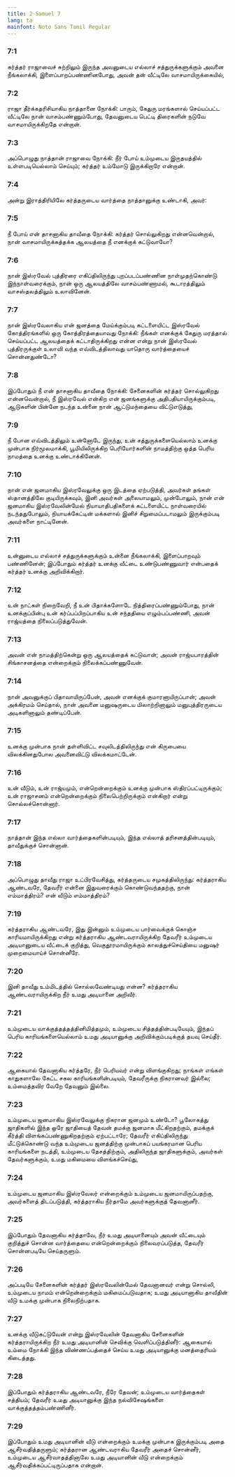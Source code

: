 ```yaml
---
title: 2-Samuel 7
lang: ta
mainfont: Noto Sans Tamil Regular
---
```


###  7:1

கர்த்தர் ராஜாவைச் சுற்றிலும் இருந்த அவனுடைய எல்லாச் சத்துருக்களுக்கும் அவனை நீங்கலாக்கி, இளைப்பாறப்பண்ணினபோது, அவன் தன் வீட்டிலே வாசமாயிருக்கையில்,

###  7:2

ராஜா தீர்க்கதரிசியாகிய நாத்தானை நோக்கி: பாரும், கேதுரு மரங்களால் செய்யப்பட்ட வீட்டிலே நான் வாசம்பண்ணும்போது, தேவனுடைய பெட்டி திரைகளின் நடுவே வாசமாயிருக்கிறதே என்றான்.

###  7:3

அப்பொழுது நாத்தான் ராஜாவை நோக்கி: நீர் போய் உம்முடைய இருதயத்தில் உள்ளபடியெல்லாம் செய்யும்; கர்த்தர் உம்மோடு இருக்கிறாரே என்றான்.

###  7:4

அன்று இராத்திரியிலே கர்த்தருடைய வார்த்தை நாத்தானுக்கு உண்டாகி, அவர்:

###  7:5

நீ போய் என் தாசனாகிய தாவீதை நோக்கி: கர்த்தர் சொல்லுகிறது என்னவென்றால், நான் வாசமாயிருக்கத்தக்க ஆலயத்தை நீ எனக்குக் கட்டுவாயோ?

###  7:6

நான் இஸ்ரவேல் புத்திரரை எகிப்திலிருந்து புறப்படப்பண்ணின நாள்முதற்கொண்டு இந்நாள்வரைக்கும், நான் ஒரு ஆலயத்திலே வாசம்பண்ணாமல், கூடாரத்திலும் வாசஸ்தலத்திலும் உலாவினேன்.

###  7:7

நான் இஸ்ரவேலாகிய என் ஜனத்தை மேய்க்கும்படி கட்டளையிட்ட இஸ்ரவேல் கோத்திரங்களில் ஒரு கோத்திரத்தையாவது நோக்கி: நீங்கள் எனக்குக் கேதுரு மரத்தால் செய்யப்பட்ட ஆலயத்தைக் கட்டாதிருக்கிறது என்ன என்று நான் இஸ்ரவேல் புத்திரருக்குள் உலாவி வந்த எவ்விடத்திலாவது யாதொரு வார்த்தையைச் சொன்னதுண்டோ?

###  7:8

இப்போதும் நீ என் தாசனாகிய தாவீதை நோக்கி: சேனைகளின் கர்த்தர் சொல்லுகிறது என்னவென்றால், நீ இஸ்ரவேல் என்கிற என் ஜனங்களுக்கு அதிபதியாயிருக்கும்படி, ஆடுகளின் பின்னே நடந்த உன்னை நான் ஆட்டுமந்தையை விட்டுஎடுத்து,

###  7:9

நீ போன எவ்விடத்திலும் உன்னோடே இருந்து, உன் சத்துருக்களையெல்லாம் உனக்கு முன்பாக நிர்மூலமாக்கி, பூமியிலிருக்கிற பெரியோர்களின் நாமத்திற்கு ஒத்த பெரிய நாமத்தை உனக்கு உண்டாக்கினேன்.

###  7:10

நான் என் ஜனமாகிய இஸ்ரவேலுக்கு ஒரு இடத்தை ஏற்படுத்தி, அவர்கள் தங்கள் ஸ்தானத்திலே குடியிருக்கவும், இனி அவர்கள் அலையாமலும், முன்போலும், நான் என் ஜனமாகிய இஸ்ரவேலின்மேல் நியாயாதிபதிகளைக் கட்டளையிட்ட நாள்வரையில் நடந்ததுபோலும், நியாயக்கேட்டின் மக்களால் இனிச் சிறுமைப்படாமலும் இருக்கும்படி அவர்களை நாட்டினேன்.

###  7:11

உன்னுடைய எல்லாச் சத்துருக்களுக்கும் உன்னை நீங்கலாக்கி, இளைப்பாறவும் பண்ணினேன்; இப்போதும் கர்த்தர் உனக்கு வீட்டை உண்டுபண்ணுவார் என்பதைக் கர்த்தர் உனக்கு அறிவிக்கிறார்.

###  7:12

உன் நாட்கள் நிறைவேறி, நீ உன் பிதாக்களோடே நித்திரைப்பண்ணும்போது, நான் உனக்குப்பின்பு உன் கர்ப்பப்பிறப்பாகிய உன் சந்ததியை எழும்பப்பண்ணி, அவன் ராஜ்யத்தை நிலைப்படுத்துவேன்.

###  7:13

அவன் என் நாமத்திற்கென்று ஒரு ஆலயத்தைக் கட்டுவான்; அவன் ராஜ்யபாரத்தின் சிங்காசனத்தை என்றைக்கும் நிலைக்கப்பண்ணுவேன்.

###  7:14

நான் அவனுக்குப் பிதாவாயிருப்பேன், அவன் எனக்குக் குமாரனாயிருப்பான்; அவன் அக்கிரமம் செய்தால், நான் அவனை மனுஷருடைய மிலாற்றினாலும் மனுபுத்திரருடைய அடிகளினாலும் தண்டிப்பேன்.

###  7:15

உனக்கு முன்பாக நான் தள்ளிவிட்ட சவுலிடத்திலிருந்து என் கிருபையை விலக்கினதுபோல அவனைவிட்டு விலக்கமாட்டேன்.

###  7:16

உன் வீடும், உன் ராஜ்யமும், என்றென்றைக்கும் உனக்கு முன்பாக ஸ்திரப்பட்டிருக்கும்; உன் ராஜாசனம் என்றென்றைக்கும் நிலைபெற்றிருக்கும் என்கிறார் என்று சொல்லச்சொன்னார்.

###  7:17

நாத்தான் இந்த எல்லா வார்த்தைகளின்படியும், இந்த எல்லாத் தரிசனத்தின்படியும், தாவீதுக்குச் சொன்னான்.

###  7:18

அப்பொழுது தாவீது ராஜா உட்பிரவேசித்து, கர்த்தருடைய சமுகத்திலிருந்து: கர்த்தராகிய ஆண்டவரே, தேவரீர் என்னை இதுவரைக்கும் கொண்டுவந்ததற்கு, நான் எம்மாத்திரம்? என் வீடும் எம்மாத்திரம்?

###  7:19

கர்த்தராகிய ஆண்டவரே, இது இன்னும் உம்முடைய பார்வைக்குக் கொஞ்ச காரியமாயிருக்கிறது என்று கர்த்தராகிய ஆண்டவராயிருக்கிற தேவரீர் உம்முடைய அடியானுடைய வீட்டைக் குறித்து, வெகுதூரமாயிருக்கும் காலத்துச்செய்தியை மனுஷர் முறைமையாய்ச் சொன்னீரே.

###  7:20

இனி தாவீது உம்மிடத்தில் சொல்லவேண்டியது என்ன? கர்த்தராகிய ஆண்டவராயிருக்கிற நீர் உமது அடியானை அறிவீர்.

###  7:21

உம்முடைய வாக்குத்தத்தத்தினிமித்தமும், உம்முடைய சித்தத்தின்படியேயும், இந்தப் பெரிய காரியங்களையெல்லாம் உமது அடியானுக்கு அறிவிக்கும்படிக்குத் தயவு செய்தீர்.

###  7:22

ஆகையால் தேவனாகிய கர்த்தரே, நீர் பெரியவர் என்று விளங்குகிறது; நாங்கள் எங்கள் காதுகளாலே கேட்ட சகல காரியங்களின்படியும், தேவரீருக்கு நிகரானவர் இல்லை; உம்மைத்தவிர வேறே தேவனும் இல்லை.

###  7:23

உம்முடைய ஜனமாகிய இஸ்ரவேலுக்கு நிகரான ஜனமும் உண்டோ? பூலோகத்து ஜாதிகளில் இந்த ஒரே ஜாதியைத் தேவன் தமக்கு ஜனமாக மீட்கிறதற்கும், தமக்குக் கீர்த்தி விளங்கப்பண்ணுகிறதற்கும் ஏற்பட்டாரே; தேவரீர் எகிப்திலிருந்து மீட்டுக்கொண்டு வந்த உம்முடைய ஜனத்திற்கு முன்பாகப் பயங்கரமான பெரிய காரியங்களை நடத்தி, உம்முடைய தேசத்திற்கும், அதிலிருந்த ஜாதிகளுக்கும், அவர்கள் தேவர்களுக்கும், உமது மகிமையை விளங்கச்செய்து,

###  7:24

உம்முடைய ஜனமாகிய இஸ்ரவேலர் என்றைக்கும் உம்முடைய ஜனமாயிருப்பதற்கு, அவர்களைத் திடப்படுத்தி, கர்த்தராகிய நீர்தாமே அவர்களுக்குத் தேவனானீர்.

###  7:25

இப்போதும் தேவனாகிய கர்த்தாவே, நீர் உமது அடியானையும் அவன் வீட்டையும் குறித்துச் சொன்ன வார்த்தையை என்றென்றைக்கும் நிலைவரப்படுத்த, தேவரீர் சொன்னபடியே செய்தருளும்.

###  7:26

அப்படியே சேனைகளின் கர்த்தர் இஸ்ரவேலின்மேல் தேவனானவர் என்று சொல்லி, உம்முடைய நாமம் என்றென்றைக்கும் மகிமைப்படுவதாக; உமது அடியானாகிய தாவீதின் வீடு உமக்கு முன்பாக நிலைநிற்பதாக.

###  7:27

உனக்கு வீடுகட்டுவேன் என்று இஸ்ரவேலின் தேவனாகிய சேனைகளின் கர்த்தராயிருக்கிற நீர் உமது அடியானின் செவிக்கு வெளிப்படுத்தினீர்: ஆகையால் உம்மை நோக்கி இந்த விண்ணப்பத்தைச் செய்ய உமது அடியானுக்கு மனத்தைரியம் கிடைத்தது.

###  7:28

இப்போதும் கர்த்தராகிய ஆண்டவரே, நீரே தேவன்; உம்முடைய வார்த்தைகள் சத்தியம்; தேவரீர் உமது அடியானுக்கு இந்த நல்விசேஷங்களை வாக்குத்தத்தம்பண்ணினீர்.

###  7:29

இப்போதும் உமது அடியானின் வீடு என்றைக்கும் உமக்கு முன்பாக இருக்கும்படி அதை ஆசீர்வதித்தருளும்; கர்த்தரான ஆண்டவராகிய தேவரீர் அதைச் சொன்னீர், உம்முடைய ஆசீர்வாதத்தினாலே உமது அடியானின் வீடு என்றைக்கும் ஆசீர்வதிக்கப்பட்டிருப்பதாக என்றான்.

